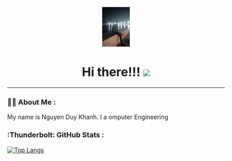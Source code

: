 <div id="Header" align="center">
  <img src="z3320863686524_20c35e462f4d1c54fe2ca59abf949cbd.jpg"/
       width="64"
       height="92">
  <h1>
    Hi there!!!
    <img src="https://media.giphy.com/media/hvRJCLFzcasrR4ia7z/giphy.gif" width="30px"/>
  </h1>
</div>

---
### 👨‍💻 About Me :
My name is Nguyen Duy Khanh. I a omputer Engineering
### :Thunderbolt: GitHub Stats :
[![Top Langs](https://github-readme-stats.vercel.app/api/top-langs/?username=KhanhNguyen1308&layout=compact&theme=vision-friendly-dark)](https://github.com/anuraghazra/github-readme-stats)
